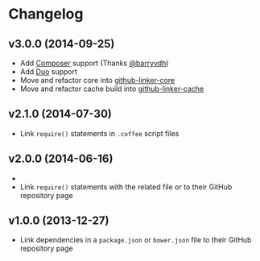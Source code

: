 # Changelog

## v3.0.0 (2014-09-25)

- Add [Composer](https://getcomposer.org) support (Thanks [@barryvdh](https://github.com/barryvdh))
- Add [Duo](http://duojs.org) support
- Move and refactor core into [github-linker-core](https://github.com/stefanbuck/github-linker-core)
- Move and refactor cache build into [github-linker-cache](https://github.com/stefanbuck/github-linker-cache)

## v2.1.0 (2014-07-30)

- Link `require()` statements in `.coffee` script files

## v2.0.0 (2014-06-16)
- 
- Link `require()` statements with the related file or to their GitHub repository page


## v1.0.0 (2013-12-27)
- Link dependencies in a `package.json` or `bower.json` file to their GitHub repository page
